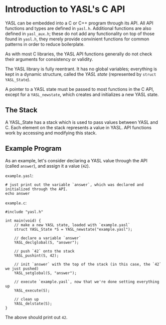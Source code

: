 # Introduction to YASL's C API

YASL can be embedded into a C or C++ program through its API. All API functions and types are defined in `yasl.h`. 
Additional functions are also defined in `yasl_aux.h`; these do not add any functionality on top of those found in `yasl.h`,
they merely provide convinient functions for common patterns in order to reduce boilerplate.

As with most C libraries, the YASL API functions generally do not check their arguments for consistency or validity.

The YASL library is fully reentrant. It has no global variables; everything is kept in a dynamic structure, called the 
_YASL state_ (represented by `struct YASL_State`).

A pointer to a YASL state must be passed to most functions in the C API, except for a `YASL_newstate`, which creates and 
initializes a new YASL state.

## The Stack
A YASL_State has a stack which is used to pass values between YASL and C. Each element on the stack represents a value in 
YASL. API functions work by accessing and modifying this stack.

## Example Program
As an example, let's consider declaring a YASL value through the API (called `answer`), and assign it a value (`42`).

`example.yasl`:
```
# just print out the variable `answer`, which was declared and initialized through the API.
echo answer

```

`example.c`:
```
#include "yasl.h"

int main(void) {
    // make a new YASL state, loaded with `example.yasl`
    struct YASL_State *S = YASL_newstate("example.yasl");
    
    // declare a variable `answer`
    YASL_declglobal(S, "answer");
    
    // push `42` onto the stack
    YASL_pushint(S, 42);
    
    // init `answer` with the top of the stack (in this case, the `42` we just pushed)
    YASL_setglobal(S, "answer");
    
    // execute `example.yasl`, now that we're done setting everything up
    YASL_execute(S);
    
    // clean up
    YASL_delstate(S);
}
```

The above should print out `42`.

